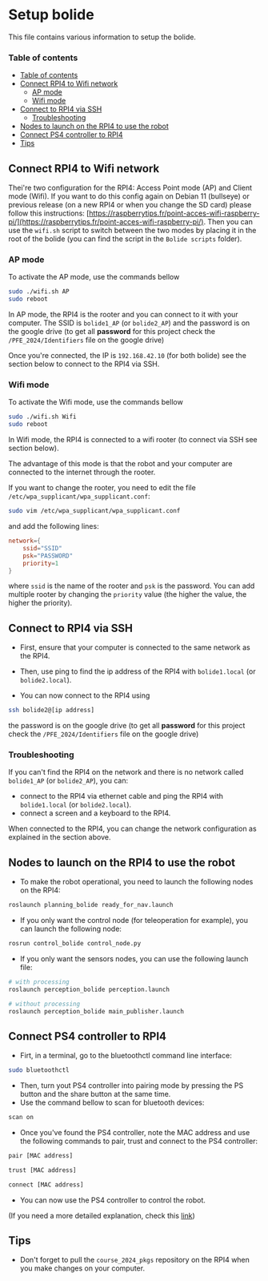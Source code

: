 # Setup bolide

This file contains various information to setup the bolide.

### Table of contents

- [Table of contents](#table-of-contents)
- [Connect RPI4 to Wifi network](#connect-rpi4-to-wifi-network)
    - [AP mode](#ap-mode)
    - [Wifi mode](#wifi-mode)
- [Connect to RPI4 via SSH](#connect-to-rpi4-via-ssh)
    - [Troubleshooting](#troubleshooting)
- [Nodes to launch on the RPI4 to use the robot](#nodes-to-launch-on-the-rpi4-to-use-the-robot)
- [Connect PS4 controller to RPI4](#connect-ps4-controller-to-rpi4)
- [Tips](#tips)

## Connect RPI4 to Wifi network

Thei're two configuration for the RPI4: Access Point mode (AP) and Client mode (Wifi). If you want to do this config again on Debian 11 (bullseye) or previous release (on a new RPI4 or when you change the SD card) please follow this instructions: [https://raspberrytips.fr/point-acces-wifi-raspberry-pi/](https://raspberrytips.fr/point-acces-wifi-raspberry-pi/).
Then you can use the `wifi.sh` script to switch between the two modes by placing it in the root of the bolide (you can find the script in the `Bolide scripts` folder).

### AP mode

To activate the AP mode, use the commands bellow 
```sh
sudo ./wifi.sh AP
sudo reboot
```

In AP mode, the RPI4 is the rooter and you can connect to it with your computer.
The SSID is `bolide1_AP` (or `bolide2_AP`) and the password is on the google drive (to get all **password** for this project check the `/PFE_2024/Identifiers` file on the google drive)

Once you're connected, the IP is `192.168.42.10` (for both bolide) see the section below to connect to the RPI4 via SSH.

### Wifi mode

To activate the Wifi mode, use the commands bellow 
```sh
sudo ./wifi.sh Wifi
sudo reboot
```

In Wifi mode, the RPI4 is connected to a wifi rooter (to connect via SSH see section below).

The advantage of this mode is that the robot and your computer are connected to the internet through the rooter.

If you want to change the rooter, you need to edit the file `/etc/wpa_supplicant/wpa_supplicant.conf`:

```sh
sudo vim /etc/wpa_supplicant/wpa_supplicant.conf
```

and add the following lines:

```conf
network={
    ssid="SSID"
    psk="PASSWORD"
    priority=1
}
```

where `ssid` is the name of the rooter and `psk` is the password. You can add multiple rooter by changing the `priority` value (the higher the value, the higher the priority).

## Connect to RPI4 via SSH

- First, ensure that your computer is connected to the same network as the RPI4.

- Then, use ping to find the ip address of the RPI4 with `bolide1.local` (or `bolide2.local`).

- You can now connect to the RPI4 using 

```bash
ssh bolide2@[ip address]
```

the password is on the google drive (to get all **password** for this project check the `/PFE_2024/Identifiers` file on the google drive)

### Troubleshooting


If you can't find the RPI4 on the network and there is no network called `bolide1_AP` (or `bolide2_AP`), you can:
- connect to the RPI4 via ethernet cable and ping the RPI4 with `bolide1.local` (or `bolide2.local`).
- connect a screen and a keyboard to the RPI4.

When connected to the RPI4, you can change the network configuration as explained in the section above.

## Nodes to launch on the RPI4 to use the robot

- To make the robot operational, you need to launch the following nodes on the RPI4:

```bash
roslaunch planning_bolide ready_for_nav.launch
```

- If you only want the control node (for teleoperation for example), you can launch the following node:

```bash
rosrun control_bolide control_node.py
```

- If you only want the sensors nodes, you can use the following launch file:

```bash
# with processing
roslaunch perception_bolide perception.launch
```

```bash
# without processing
roslaunch perception_bolide main_publisher.launch
```

## Connect PS4 controller to RPI4

- Firt, in a terminal, go to the bluetoothctl command line interface:

```bash
sudo bluetoothctl
```

- Then, turn yout PS4 controller into pairing mode by pressing the PS button and the share button at the same time.
- Use the command bellow to scan for bluetooth devices:

```bash
scan on
```

- Once you've found the PS4 controller, note the MAC address and use the following commands to pair, trust and connect to the PS4 controller:

```bash
pair [MAC address]
```

```bash
trust [MAC address]
```

```bash
connect [MAC address]
```

- You can now use the PS4 controller to control the robot.

(If you need a more detailed explanation, check this [link](https://www.baeldung.com/linux/bluetooth-via-terminal))

## Tips

- Don't forget to pull the `course_2024_pkgs` repository on the RPI4 when you make changes on your computer.